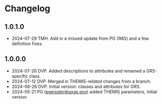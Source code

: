 # Changelog

## 1.0.1.0
-  2024-07-29 TMH. Add in a missed update from PG (IMG) and a few definition fixes.

## 1.0.0.0
-  2024-07-26 DVP. Added descriptions to attributes and renamed a GRS-specific class.
-  2024-07-12 DVP. Merged in THEMIS-related changes from a branch.
-  2024-06-26 DVP. Initial version: classes and attributes for GRS.
-  2024-05-21 PG (pgeissler@usgs.gov) added THEMIS parameters, initial version
